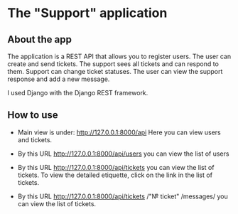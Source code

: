 # The "Support" application


## About the app
The application is a REST API that allows you to register users. The user can create and send tickets.
The support sees all tickets and can respond to them. Support can change ticket statuses.
The user can view the support response and add a new message.

I used Django with the Django REST framework.



## How to use

* Main view is under: http://127.0.0.1:8000/api
Here you can view users and tickets.

* By this URL http://127.0.0.1:8000/api/users you can view the list of users

* By this URL http://127.0.0.1:8000/api/tickets you can view the list of tickets.
To view the detailed etiquette, click on the link in the list of tickets.

* By this URL http://127.0.0.1:8000/api/tickets /"№ ticket" /messages/ you can view the list of tickets.